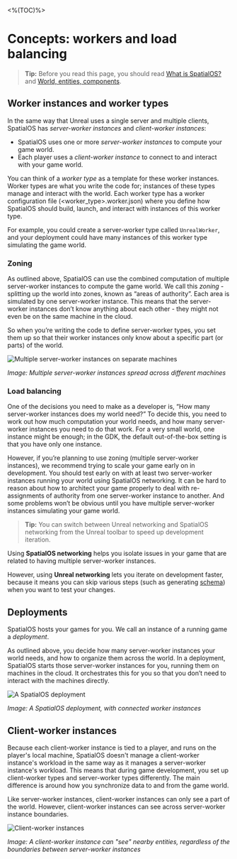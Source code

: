 <%(TOC)%>
# Concepts: workers and load balancing

> **Tip:** Before you read this page, you should read [What is SpatialOS?]({{urlRoot}}/content/spatialos-concepts/what-is-spatialos) and [World, entities, components]({{urlRoot}}/content/spatialos-concepts/world-entities-components).

## Worker instances and worker types

In the same way that Unreal uses a single server and multiple clients, SpatialOS has _server-worker instances_ and _client-worker instances_:

* SpatialOS uses one or more _server-worker instances_ to compute your game world.
* Each player uses a _client-worker instance_ to connect to and interact with your game world.

You can think of a _worker type_ as a template for these worker instances. Worker types are what you write the code for; instances of these types manage and interact with the world. Each worker type has a worker configuration file (<worker_type>.worker.json) where you define how SpatialOS should build, launch, and interact with instances of this worker type.

For example, you could create a server-worker type called `UnrealWorker`, and your deployment could have many instances of this worker type simulating the game world.

### Zoning

As outlined above, SpatialOS can use the combined computation of multiple server-worker instances to compute the game world. We call this _zoning_ - splitting up the world into zones, known as “areas of authority”. Each area is simulated by one server-worker instance. This means that the server-worker instances don’t know anything about each other - they might not even be on the same machine in the cloud. 

So when you’re writing the code to define server-worker types, you set them up so that their worker instances only know about a specific part (or parts) of the world.

![Multiple server-worker instances on separate machines]({{assetRoot}}assets/screen-grabs/workers-machines.png)

_Image: Multiple server-worker instances spread across different machines_

### Load balancing

One of the decisions you need to make as a developer is, “How many server-worker instances does my world need?” To decide this, you need to work out how much computation your world needs, and how many server-worker instances you need to do that work. For a very small world, one instance might be enough; in the GDK, the default out-of-the-box setting is that you have only one instance. 

However, if you’re planning to use zoning (multiple server-worker instances), we recommend trying to scale your game early on in development. You should test early on with at least two server-worker instances running your world using SpatialOS networking. It can be hard to reason about how to architect your game properly to deal with re-assignments of authority from one server-worker instance to another. And some problems won’t be obvious until you have multiple server-worker instances simulating your game world.

> **Tip:** You can switch between Unreal networking and SpatialOS networking from the Unreal toolbar to speed up development iteration.

Using **SpatialOS networking** helps you isolate issues in your game that are related to having multiple server-worker instances.

However, using **Unreal networking** lets you iterate on development faster, because it means you can skip various steps (such as generating [schema]({{urlRoot}}/content/how-to-use-schema)) when you want to test your changes.

## Deployments

SpatialOS hosts your games for you. We call an instance of a running game a _deployment_.

As outlined above, you decide how many server-worker instances your world needs, and how to organize them across the world. In a deployment, SpatialOS starts those server-worker instances for you, running them on machines in the cloud. It orchestrates this for you so that you don’t need to interact with the machines directly.

![A SpatialOS deployment]({{assetRoot}}assets/screen-grabs/deployment.png)

_Image: A SpatialOS deployment, with connected worker instances_

## Client-worker instances

Because each client-worker instance is tied to a player, and runs on the player's local machine, SpatialOS doesn't manage a client-worker instance's workload in the same way as it manages a server-worker instance's workload. This means that during game development, you set up client-worker types and server-worker types differently. The main difference is around how you synchronize data to and from the game world.

Like server-worker instances, client-worker instances can only see a part of the world. However, client-worker instances can see across server-worker instance boundaries.

![Client-worker instances]({{assetRoot}}assets/screen-grabs/client-workers.png)

_Image: A client-worker instance can "see" nearby entities, regardless of the boundaries between server-worker instances_

<!--
TODO
We need to create the following how-to docs:
Creating worker types https://improbableio.atlassian.net/browse/DOC-1064
Setting up load balancing https://improbableio.atlassian.net/browse/DOC-1065
-->